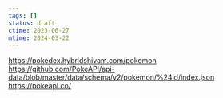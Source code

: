 ```yaml
---
tags: []
status: draft
ctime: 2023-06-27
mtime: 2024-03-22
---
```


https://pokedex.hybridshivam.com/pokemon
https://github.com/PokeAPI/api-data/blob/master/data/schema/v2/pokemon/%24id/index.json
https://pokeapi.co/
